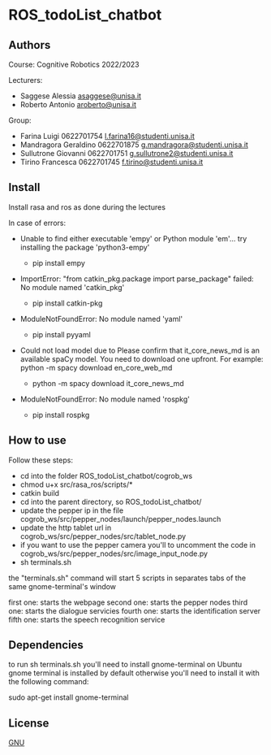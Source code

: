 # ROS_todoList_chatbot

## Authors
Course: Cognitive Robotics 2022/2023
 
Lecturers: 
* Saggese Alessia    asaggese@unisa.it
* Roberto Antonio	 aroberto@unisa.it
 
Group:
* Farina Luigi         0622701754    l.farina16@studenti.unisa.it
* Mandragora Geraldino 0622701875    g.mandragora@studenti.unisa.it
* Sullutrone Giovanni  0622701751    g.sullutrone2@studenti.unisa.it
* Tirino Francesca     0622701745    f.tirino@studenti.unisa.it

## Install
Install rasa and ros as done during the lectures 

In case of errors:

* Unable to find either executable 'empy' or Python module 'em'...  try installing the package 'python3-empy'

  * pip install empy

* ImportError: "from catkin_pkg.package import parse_package" failed: No module named 'catkin_pkg'

  * pip install catkin-pkg

* ModuleNotFoundError: No module named 'yaml'

  * pip install pyyaml

* Could not load model due to Please confirm that it_core_news_md is an available spaCy model. You need to download one upfront. For example:
python -m spacy download en_core_web_md

  * python -m spacy download it_core_news_md

* ModuleNotFoundError: No module named 'rospkg'
  * pip install rospkg

## How to use
Follow these steps:
* cd into the folder ROS_todoList_chatbot/cogrob_ws
* chmod u+x src/rasa_ros/scripts/*
* catkin build
* cd into the parent directory, so ROS_todoList_chatbot/
* update the pepper ip in the file cogrob_ws/src/pepper_nodes/launch/pepper_nodes.launch
* update the http tablet url in cogrob_ws/src/pepper_nodes/src/tablet_node.py
* if you want to use the pepper camera you'll to uncomment the code in cogrob_ws/src/pepper_nodes/src/image_input_node.py 
* sh terminals.sh

the "terminals.sh" command will start 5 scripts in separates tabs of the same gnome-terminal's window

first one: starts the webpage 
second one: starts the pepper nodes
third one: starts the dialogue servicies
fourth one: starts the identification server
fifth one: starts the speech recognition service

## Dependencies

to run sh terminals.sh you'll need to install gnome-terminal
on Ubuntu gnome terminal is installed by default
otherwise you'll need to install it with the following command:

 sudo apt-get install gnome-terminal

## License
[GNU](https://choosealicense.com/licenses/gpl-3.0/)
